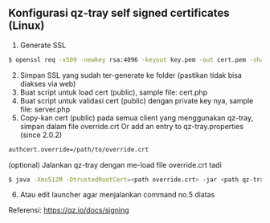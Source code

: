 ## Konfigurasi qz-tray self signed certificates (Linux)

1. Generate SSL
```bash
$ openssl req -x509 -newkey rsa:4096 -keyout key.pem -out cert.pem -sha512 -days 3650
```
2. Simpan SSL yang sudah ter-generate ke folder (pastikan tidak bisa diakses via web)
3. Buat script untuk load cert (public), sample file: cert.php
4. Buat script untuk validasi cert (public) dengan private key nya, sample file: server.php
5. Copy-kan cert (public) pada semua client yang menggunakan qz-tray, simpan dalam file override.crt
Or add an entry to qz-tray.properties (since 2.0.2)
```bash
authcert.override=/path/to/override.crt
```
(optional) Jalankan qz-tray dengan me-load file override.crt tadi
```bash
$ java -Xms512M -DtrustedRootCert=<path override.crt> -jar <path qz-tray.jar> 
```
6. Atau edit launcher agar menjalankan command no.5 diatas

Referensi: https://qz.io/docs/signing


